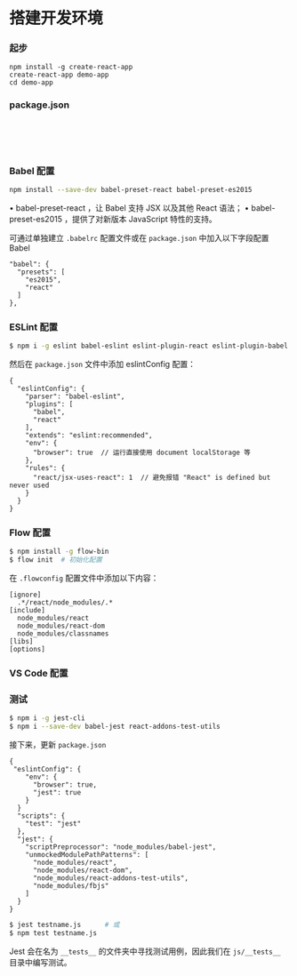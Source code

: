 # 搭建开发环境

### 起步

```
npm install -g create-react-app
create-react-app demo-app
cd demo-app
```

### package.json

```





```

### Babel 配置

```bash
npm install --save-dev babel-preset-react babel-preset-es2015
```

• babel-preset-react ，让 Babel 支持 JSX 以及其他 React 语法；
• babel-preset-es2015 ，提供了对新版本 JavaScript 特性的支持。

可通过单独建立 `.babelrc` 配置文件或在 `package.json` 中加入以下字段配置 Babel

```
"babel": {
  "presets": [
    "es2015",
    "react"
  ]
},
```

### ESLint 配置

```bash
$ npm i -g eslint babel-eslint eslint-plugin-react eslint-plugin-babel
```

然后在 `package.json` 文件中添加 eslintConfig 配置：

```
{
  "eslintConfig": {
    "parser": "babel-eslint",
    "plugins": [
      "babel",
      "react"
    ],
    "extends": "eslint:recommended",
    "env": {
      "browser": true  // 运行直接使用 document localStorage 等
    },
    "rules": {
      "react/jsx-uses-react": 1  // 避免报错 "React" is defined but never used
    }
  }
}
```

### Flow 配置

```bash
$ npm install -g flow-bin
$ flow init  # 初始化配置
```

在 `.flowconfig` 配置文件中添加以下内容：

```
[ignore]
  .*/react/node_modules/.*
[include]
  node_modules/react
  node_modules/react-dom
  node_modules/classnames
[libs]
[options]
```

### VS Code 配置


### 测试

```bash
$ npm i -g jest-cli
$ npm i --save-dev babel-jest react-addons-test-utils
```

接下来，更新 `package.json`

```
{
 "eslintConfig": {
    "env": {
      "browser": true,
      "jest": true
    }
  }
  "scripts": {
    "test": "jest"
  },
  "jest": {
    "scriptPreprocessor": "node_modules/babel-jest",
    "unmockedModulePathPatterns": [
      "node_modules/react",
      "node_modules/react-dom",
      "node_modules/react-addons-test-utils",
      "node_modules/fbjs"
    ]
  }
}
```

```bash
$ jest testname.js      # 或
$ npm test testname.js
```

Jest 会在名为 `__tests__` 的文件夹中寻找测试用例，因此我们在 `js/__tests__` 目录中编写测试。
